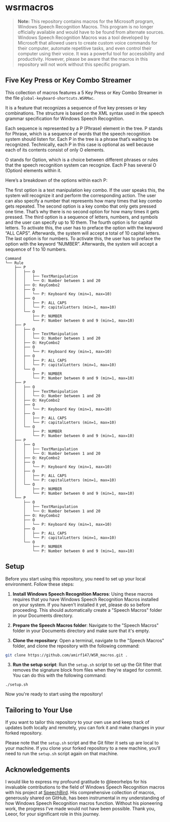 
# wsrmacros

> **Note:** This repository contains macros for the Microsoft program, Windows Speech Recognition Macros. This program is no longer officially available and would have to be found from alternate sources. Windows Speech Recognition Macros was a tool developed by Microsoft that allowed users to create custom voice commands for their computer, automate repetitive tasks, and even control their computer using their voice. It was a powerful tool for accessibility and productivity. However, please be aware that the macros in this repository will not work without this specific program.

## Five Key Press or Key Combo Streamer

This collection of macros features a 5 Key Press or Key Combo Streamer in the file `global-keyboard-shortcuts.WSRMac`.

It is a feature that recognizes a sequence of five key presses or key combinations. The structure is based on the XML syntax used in the speech grammar specification for Windows Speech Recognition.

Each sequence is represented by a P (Phrase) element in the tree. P stands for Phrase, which is a sequence of words that the speech recognition system should listen for. Each P in the tree is a phrase that’s waiting to be recognized. Technically, each P in this case is optional as well because each of its contents consist of only O elements.

O stands for Option, which is a choice between different phrases or rules that the speech recognition system can recognize. Each P has several O (Option) elements within it.

Here’s a breakdown of the options within each P:

The first option is a text manipulation key combo. If the user speaks this, the system will recognize it and perform the corresponding action. The user can also specify a number that represents how many times that key combo gets repeated.
The second option is a key combo that only gets pressed one time. That’s why there is no second option for how many times it gets pressed.
The third option is a sequence of letters, numbers, and symbols and the user can specify up to 10 them.
The fourth option is for capital letters. To activate this, the user has to preface the option with the keyword “ALL CAPS”. Afterwards, the system will accept a total of 10 capital letters.
The last option is for numbers. To activate this, the user has to preface the option with the keyword “NUMBER”. Afterwards, the system will accept a sequence of 1 to 10 numbers.

```
Command
└── Rule
    ├── P
    │   ├── O
    │   │   ├── TextManipulation
    │   │   └── O: Number between 1 and 20
    │   ├── O: KeyCombo2
    │   ├── O
    │   │   └── P: Keyboard Key (min=1, max=10)
    │   ├── O
    │   │   ├── P: ALL CAPS
    │   │   └── P: capitalLetters (min=1, max=10)
    │   └── O
    │       ├── P: NUMBER
    │       └── P: Number between 0 and 9 (min=1, max=10)
    ├── P
    │   ├── O
    │   │   ├── TextManipulation
    │   │   └── O: Number between 1 and 20
    │   ├── O: KeyCombo2
    │   ├── O
    │   │   └── P: Keyboard Key (min=1, max=10)
    │   ├── O
    │   │   ├── P: ALL CAPS
    │   │   └── P: capitalLetters (min=1, max=10)
    │   └── O
    │       ├── P: NUMBER
    │       └── P: Number between 0 and 9 (min=1, max=10)
    ├── P
    │   ├── O
    │   │   ├── TextManipulation
    │   │   └── O: Number between 1 and 20
    │   ├── O: KeyCombo2
    │   ├── O
    │   │   └── P: Keyboard Key (min=1, max=10)
    │   ├── O
    │   │   ├── P: ALL CAPS
    │   │   └── P: capitalLetters (min=1, max=10)
    │   └── O
    │       ├── P: NUMBER
    │       └── P: Number between 0 and 9 (min=1, max=10)
    ├── P
    │   ├── O
    │   │   ├── TextManipulation
    │   │   └── O: Number between 1 and 20
    │   ├── O: KeyCombo2
    │   ├── O
    │   │   └── P: Keyboard Key (min=1, max=10)
    │   ├── O
    │   │   ├── P: ALL CAPS
    │   │   └── P: capitalLetters (min=1, max=10)
    │   └── O
    │       ├── P: NUMBER
    │       └── P: Number between 0 and 9 (min=1, max=10)
    └── P
        ├── O
        │   ├── TextManipulation
        │   └── O: Number between 1 and 20
        ├── O: KeyCombo2
        ├── O
        │   └── P: Keyboard Key (min=1, max=10)
        ├── O
        │   ├── P: ALL CAPS
        │   └── P: capitalLetters (min=1, max=10)
        └── O
            ├── P: NUMBER
            └── P: Number between 0 and 9 (min=1, max=10)
```

## Setup

Before you start using this repository, you need to set up your local environment. Follow these steps:

1. **Install Windows Speech Recognition Macros**: Using these macros requires that you have Windows Speech Recognition Macros installed on your system. If you haven't installed it yet, please do so before proceeding. This should automatically create a "Speech Macros" folder in your Documents directory.

2. **Prepare the Speech Macros folder**: Navigate to the "Speech Macros" folder in your Documents directory and make sure that it's empty.

3. **Clone the repository**: Open a terminal, navigate to the "Speech Macros" folder, and clone the repository with the following command:

```bash
git clone https://github.com/amirf147/WSR_macros.git .
```

3. **Run the setup script**: Run the `setup.sh` script to set up the Git filter that removes the signature block from files when they're staged for commit. You can do this with the following command:

```bashi
./setup.sh
```

Now you're ready to start using the repository!

## Tailoring to Your Use

If you want to tailor this repository to your own use and keep track of updates both locally and remotely, you can fork it and make changes in your forked repository. 

Please note that the `setup.sh` script and the Git filter it sets up are local to your machine. If you clone your forked repository to a new machine, you'll need to run the `setup.sh` script again on that machine.


## Acknowledgements

I would like to express my profound gratitude to @leeorhelps for his invaluable contributions to the field of Windows Speech Recognition macros with his project at [SpeechBird](https://github.com/leeorhelps/SpeechBird). His comprehensive collection of macros, generously shared on GitHub, has been instrumental in my understanding of how Windows Speech Recognition macros function. Without his pioneering work, the progress I’ve made would not have been possible. Thank you, Leeor, for your significant role in this journey.
